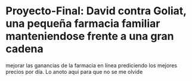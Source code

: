 # Proyecto-Final: David contra Goliat, una pequeña farmacia familiar manteniendose frente a una gran cadena 
mejorar las ganancias de la farmacia en línea prediciendo los mejores precios por día.
Lo anoto aqui para que no se me olvide
